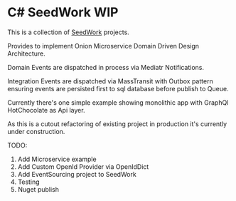 # C# SeedWork WIP
This is a collection of [SeedWork](https://docs.microsoft.com/en-us/dotnet/architecture/microservices/microservice-ddd-cqrs-patterns/seedwork-domain-model-base-classes-interfaces) projects.

Provides to implement Onion Microservice Domain Driven Design Architecture.

Domain Events are dispatched in process via Mediatr Notifications.

Integration Events are dispatched via MassTransit with Outbox pattern ensuring events are persisted first to sql database before publish to Queue.

Currently there's one simple example showing monolithic app with GraphQl HotChocolate as Api layer.

As this is a cutout refactoring of existing project in production it's currently under construction.

TODO:

1. Add Microservice example
1. Add Custom OpenId Provider via OpenIdDict
1. Add EventSourcing project to SeedWork
1. Testing
1. Nuget publish
